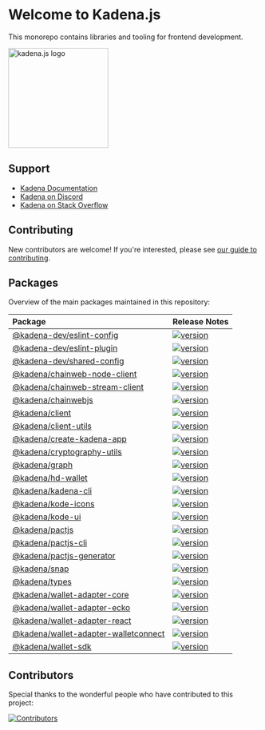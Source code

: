 # Welcome to Kadena.js

This monorepo contains libraries and tooling for frontend development.

<picture>
  <source srcset="./common/images/Kadena.JS_logo-white.png" media="(prefers-color-scheme: dark)"/>
  <img src="./common/images/Kadena.JS_logo-black.png" width="200" alt="kadena.js logo" />
</picture>

## Support

- [Kadena Documentation][1]
- [Kadena on Discord][2]
- [Kadena on Stack Overflow][3]

## Contributing

New contributors are welcome! If you're interested, please see [our guide to
contributing][4].

## Packages

Overview of the main packages maintained in this repository:

<!--packageTable start -->

| Package                                    | Release Notes        |
| :----------------------------------------- | :------------------- |
| [@kadena-dev/eslint-config][5]             | [![version][7]][6]   |
| [@kadena-dev/eslint-plugin][8]             | [![version][10]][9]  |
| [@kadena-dev/shared-config][11]            | [![version][13]][12] |
| [@kadena/chainweb-node-client][14]         | [![version][16]][15] |
| [@kadena/chainweb-stream-client][17]       | [![version][19]][18] |
| [@kadena/chainwebjs][20]                   | [![version][22]][21] |
| [@kadena/client][23]                       | [![version][25]][24] |
| [@kadena/client-utils][26]                 | [![version][28]][27] |
| [@kadena/create-kadena-app][29]            | [![version][31]][30] |
| [@kadena/cryptography-utils][32]           | [![version][34]][33] |
| [@kadena/graph][35]                        | [![version][37]][36] |
| [@kadena/hd-wallet][38]                    | [![version][40]][39] |
| [@kadena/kadena-cli][41]                   | [![version][43]][42] |
| [@kadena/kode-icons][44]                   | [![version][46]][45] |
| [@kadena/kode-ui][47]                      | [![version][49]][48] |
| [@kadena/pactjs][50]                       | [![version][52]][51] |
| [@kadena/pactjs-cli][53]                   | [![version][55]][54] |
| [@kadena/pactjs-generator][56]             | [![version][58]][57] |
| [@kadena/snap][59]                         | [![version][61]][60] |
| [@kadena/types][62]                        | [![version][64]][63] |
| [@kadena/wallet-adapter-core][65]          | [![version][67]][66] |
| [@kadena/wallet-adapter-ecko][68]          | [![version][70]][69] |
| [@kadena/wallet-adapter-react][71]         | [![version][73]][72] |
| [@kadena/wallet-adapter-walletconnect][74] | [![version][76]][75] |
| [@kadena/wallet-sdk][77]                   | [![version][79]][78] |

<!--packageTable end -->

## Contributors

Special thanks to the wonderful people who have contributed to this project:

[![Contributors][81]][80]

[1]: https://docs.kadena.io
[2]: https://discord.io/kadena
[3]: https://stackoverflow.com/questions/tagged/kadena
[4]: ./CONTRIBUTING.md
[5]:
  https://github.com/kadena-community/kadena.js/tree/main/packages/tools/eslint-config
[6]: packages/tools/eslint-config/CHANGELOG.md
[7]: https://img.shields.io/npm/v/@kadena-dev/eslint-config.svg
[8]:
  https://github.com/kadena-community/kadena.js/tree/main/packages/tools/eslint-plugin
[9]: packages/tools/eslint-plugin/CHANGELOG.md
[10]: https://img.shields.io/npm/v/@kadena-dev/eslint-plugin.svg
[11]:
  https://github.com/kadena-community/kadena.js/tree/main/packages/tools/shared-config
[12]: packages/tools/shared-config/CHANGELOG.md
[13]: https://img.shields.io/npm/v/@kadena-dev/shared-config.svg
[14]:
  https://github.com/kadena-community/kadena.js/tree/main/packages/libs/chainweb-node-client
[15]: packages/libs/chainweb-node-client/CHANGELOG.md
[16]: https://img.shields.io/npm/v/@kadena/chainweb-node-client.svg
[17]:
  https://github.com/kadena-community/kadena.js/tree/main/packages/libs/chainweb-stream-client
[18]: packages/libs/chainweb-stream-client/CHANGELOG.md
[19]: https://img.shields.io/npm/v/@kadena/chainweb-stream-client.svg
[20]:
  https://github.com/kadena-community/kadena.js/tree/main/packages/libs/chainwebjs
[21]: packages/libs/chainwebjs/CHANGELOG.md
[22]: https://img.shields.io/npm/v/@kadena/chainwebjs.svg
[23]:
  https://github.com/kadena-community/kadena.js/tree/main/packages/libs/client
[24]: packages/libs/client/CHANGELOG.md
[25]: https://img.shields.io/npm/v/@kadena/client.svg
[26]:
  https://github.com/kadena-community/kadena.js/tree/main/packages/libs/client-utils
[27]: packages/libs/client-utils/CHANGELOG.md
[28]: https://img.shields.io/npm/v/@kadena/client-utils.svg
[29]:
  https://github.com/kadena-community/kadena.js/tree/main/packages/tools/create-kadena-app
[30]: packages/tools/create-kadena-app/CHANGELOG.md
[31]: https://img.shields.io/npm/v/@kadena/create-kadena-app.svg
[32]:
  https://github.com/kadena-community/kadena.js/tree/main/packages/libs/cryptography-utils
[33]: packages/libs/cryptography-utils/CHANGELOG.md
[34]: https://img.shields.io/npm/v/@kadena/cryptography-utils.svg
[35]:
  https://github.com/kadena-community/kadena.js/tree/main/packages/apps/graph
[36]: packages/apps/graph/CHANGELOG.md
[37]: https://img.shields.io/npm/v/@kadena/graph.svg
[38]:
  https://github.com/kadena-community/kadena.js/tree/main/packages/libs/hd-wallet
[39]: packages/libs/hd-wallet/CHANGELOG.md
[40]: https://img.shields.io/npm/v/@kadena/hd-wallet.svg
[41]:
  https://github.com/kadena-community/kadena.js/tree/main/packages/tools/kadena-cli
[42]: packages/tools/kadena-cli/CHANGELOG.md
[43]: https://img.shields.io/npm/v/@kadena/kadena-cli.svg
[44]:
  https://github.com/kadena-community/kadena.js/tree/main/packages/libs/kode-icons
[45]: packages/libs/kode-icons/CHANGELOG.md
[46]: https://img.shields.io/npm/v/@kadena/kode-icons.svg
[47]:
  https://github.com/kadena-community/kadena.js/tree/main/packages/libs/kode-ui
[48]: packages/libs/kode-ui/CHANGELOG.md
[49]: https://img.shields.io/npm/v/@kadena/kode-ui.svg
[50]:
  https://github.com/kadena-community/kadena.js/tree/main/packages/libs/pactjs
[51]: packages/libs/pactjs/CHANGELOG.md
[52]: https://img.shields.io/npm/v/@kadena/pactjs.svg
[53]:
  https://github.com/kadena-community/kadena.js/tree/main/packages/tools/pactjs-cli
[54]: packages/tools/pactjs-cli/CHANGELOG.md
[55]: https://img.shields.io/npm/v/@kadena/pactjs-cli.svg
[56]:
  https://github.com/kadena-community/kadena.js/tree/main/packages/libs/pactjs-generator
[57]: packages/libs/pactjs-generator/CHANGELOG.md
[58]: https://img.shields.io/npm/v/@kadena/pactjs-generator.svg
[59]: https://github.com/kadena-community/kadena.js/tree/main/packages/libs/snap
[60]: packages/libs/snap/CHANGELOG.md
[61]: https://img.shields.io/npm/v/@kadena/snap.svg
[62]:
  https://github.com/kadena-community/kadena.js/tree/main/packages/libs/types
[63]: packages/libs/types/CHANGELOG.md
[64]: https://img.shields.io/npm/v/@kadena/types.svg
[65]:
  https://github.com/kadena-community/kadena.js/tree/main/packages/libs/wallet-adapter-core
[66]: packages/libs/wallet-adapter-core/CHANGELOG.md
[67]: https://img.shields.io/npm/v/@kadena/wallet-adapter-core.svg
[68]:
  https://github.com/kadena-community/kadena.js/tree/main/packages/libs/wallet-adapter-ecko
[69]: packages/libs/wallet-adapter-ecko/CHANGELOG.md
[70]: https://img.shields.io/npm/v/@kadena/wallet-adapter-ecko.svg
[71]:
  https://github.com/kadena-community/kadena.js/tree/main/packages/libs/wallet-adapter-react
[72]: packages/libs/wallet-adapter-react/CHANGELOG.md
[73]: https://img.shields.io/npm/v/@kadena/wallet-adapter-react.svg
[74]:
  https://github.com/kadena-community/kadena.js/tree/main/packages/libs/wallet-adapter-walletconnect
[75]: packages/libs/wallet-adapter-walletconnect/CHANGELOG.md
[76]: https://img.shields.io/npm/v/@kadena/wallet-adapter-walletconnect.svg
[77]:
  https://github.com/kadena-community/kadena.js/tree/main/packages/libs/wallet-sdk
[78]: packages/libs/wallet-sdk/CHANGELOG.md
[79]: https://img.shields.io/npm/v/@kadena/wallet-sdk.svg
[80]: https://github.com/kadena-community/kadena.js/graphs/contributors
[81]: https://contrib.rocks/image?repo=kadena-community/kadena.js
